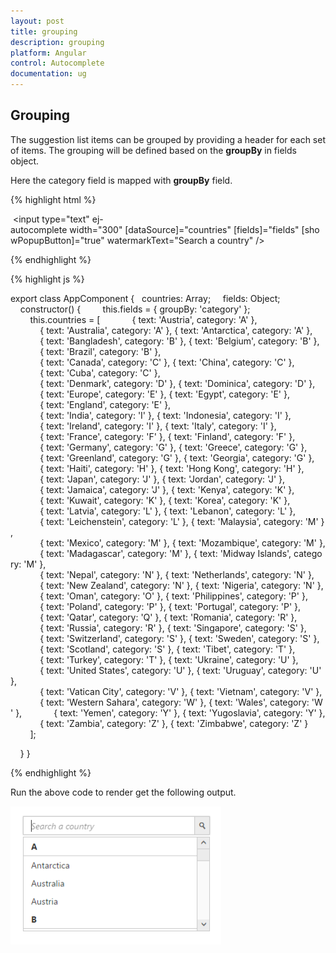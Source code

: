 ```yaml
---
layout: post
title: grouping
description: grouping
platform: Angular
control: Autocomplete 
documentation: ug
---
```


## Grouping

The suggestion list items can be grouped by providing a header for each set of items. The grouping will be defined based on the **groupBy** in fields object.

Here the category field is mapped with **groupBy** field.

{% highlight html %}

 <input type="text" ej-autocomplete width="300" [dataSource]="countries" [fields]="fields" [showPopupButton]="true" watermarkText="Search a country" />

{% endhighlight %}



{% highlight js %}

export class AppComponent {
  countries: Array<any>;
    fields: Object;
    constructor() {
        this.fields = { groupBy: 'category' };
        this.countries = [
            { text: 'Austria', category: 'A' },
            { text: 'Australia', category: 'A' }, { text: 'Antarctica', category: 'A' },
            { text: 'Bangladesh', category: 'B' }, { text: 'Belgium', category: 'B' },
            { text: 'Brazil', category: 'B' },
            { text: 'Canada', category: 'C' }, { text: 'China', category: 'C' },
            { text: 'Cuba', category: 'C' },
            { text: 'Denmark', category: 'D' }, { text: 'Dominica', category: 'D' },
            { text: 'Europe', category: 'E' }, { text: 'Egypt', category: 'E' },
            { text: 'England', category: 'E' },
            { text: 'India', category: 'I' }, { text: 'Indonesia', category: 'I' },
            { text: 'Ireland', category: 'I' }, { text: 'Italy', category: 'I' },
            { text: 'France', category: 'F' }, { text: 'Finland', category: 'F' },
            { text: 'Germany', category: 'G' }, { text: 'Greece', category: 'G' },
            { text: 'Greenland', category: 'G' }, { text: 'Georgia', category: 'G' },
            { text: 'Haiti', category: 'H' }, { text: 'Hong Kong', category: 'H' },
            { text: 'Japan', category: 'J' }, { text: 'Jordan', category: 'J' },
            { text: 'Jamaica', category: 'J' }, { text: 'Kenya', category: 'K' },
            { text: 'Kuwait', category: 'K' }, { text: 'Korea', category: 'K' },
            { text: 'Latvia', category: 'L' }, { text: 'Lebanon', category: 'L' },
            { text: 'Leichenstein', category: 'L' }, { text: 'Malaysia', category: 'M' },
            { text: 'Mexico', category: 'M' }, { text: 'Mozambique', category: 'M' },
            { text: 'Madagascar', category: 'M' }, { text: 'Midway Islands', category: 'M' },
            { text: 'Nepal', category: 'N' }, { text: 'Netherlands', category: 'N' },
            { text: 'New Zealand', category: 'N' }, { text: 'Nigeria', category: 'N' },
            { text: 'Oman', category: 'O' }, { text: 'Philippines', category: 'P' },
            { text: 'Poland', category: 'P' }, { text: 'Portugal', category: 'P' },
            { text: 'Qatar', category: 'Q' }, { text: 'Romania', category: 'R' },
            { text: 'Russia', category: 'R' }, { text: 'Singapore', category: 'S' },
            { text: 'Switzerland', category: 'S' }, { text: 'Sweden', category: 'S' },
            { text: 'Scotland', category: 'S' }, { text: 'Tibet', category: 'T' },
            { text: 'Turkey', category: 'T' }, { text: 'Ukraine', category: 'U' },
            { text: 'United States', category: 'U' }, { text: 'Uruguay', category: 'U' },
            { text: 'Vatican City', category: 'V' }, { text: 'Vietnam', category: 'V' },
            { text: 'Western Sahara', category: 'W' }, { text: 'Wales', category: 'W' },
            { text: 'Yemen', category: 'Y' }, { text: 'Yugoslavia', category: 'Y' },
            { text: 'Zambia', category: 'Z' }, { text: 'Zimbabwe', category: 'Z' }
        ];

    }
}

{% endhighlight %}

Run the above code to render get the following output.

![](grouping_images\grouping_img1.png)

